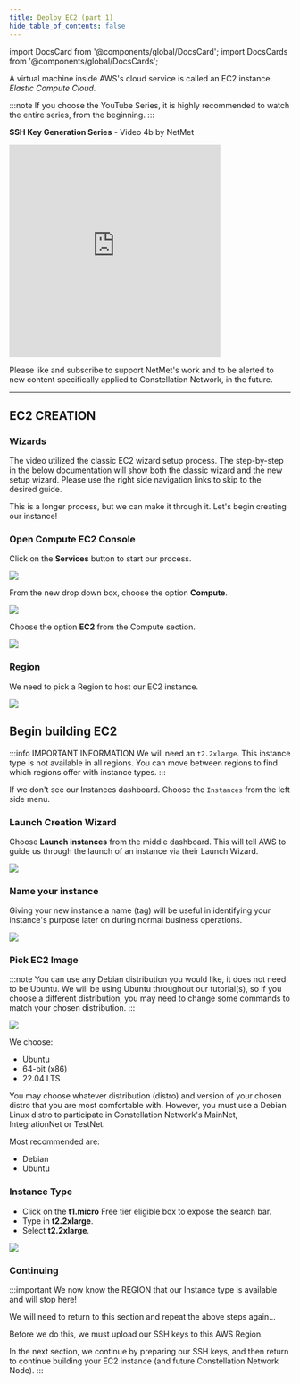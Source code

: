 ```yaml
---
title: Deploy EC2 (part 1)
hide_table_of_contents: false
---
```

<intro-end />

import DocsCard from '@components/global/DocsCard';
import DocsCards from '@components/global/DocsCards';

<head>
  <title>Amazon Web Services (AWS)</title>
  <meta
    name="description"
    content="Begin the process of building an EC2 instance to turn into a Constellation Node."
  />
</head>

A virtual machine inside AWS's cloud service is called an EC2 instance. 
*Elastic Compute Cloud*.

:::note
If you choose the YouTube Series, it is highly recommended to watch the entire series, from the beginning.
:::
<br/>

**SSH Key Generation Series** - Video 4b by NetMet

<iframe width="75%" height="380" src="https://www.youtube.com/embed/0plYuXJwfOU" title="YouTube video player" frameborder="0" allow="accelerometer; autoplay; clipboard-write; encrypted-media; gyroscope; picture-in-picture" allowfullscreen></iframe>

Please like and subscribe to support NetMet's work and to be alerted to new content specifically applied to Constellation Network, in the future.

---

## EC2 CREATION

### Wizards
The video utilized the classic EC2 wizard setup process.  The step-by-step in the below documentation will show both the classic wizard and the new setup wizard.  Please use the right side navigation links to skip to the desired guide.

This is a longer process, but we can make it through it. Let's begin creating our instance!

### Open Compute EC2 Console 
Click on the **Services** button to start our process.

![](/img/validator_nodes/node-aws-ec2-services1.png)

From the new drop down box, choose the option **Compute**.

![](/img/validator_nodes/node-aws-ec2-services2.png)

Choose the option **EC2** from the Compute section.

![](/img/validator_nodes/node-aws-ec2-services3.png)

### Region

We need to pick a Region to host our EC2 instance.

![](/img/validator_nodes/node-aws-ec2-3.png)

## Begin building EC2

:::info IMPORTANT INFORMATION
We will need an `t2.2xlarge`. This instance type is not available in all regions.  You can move between regions to find which regions offer with instance types.
:::

If we don't see our Instances dashboard. Choose the `Instances` from the left side menu.

### Launch Creation Wizard

Choose **Launch instances** from the middle dashboard. This will tell AWS to guide us through the launch of an instance via their Launch Wizard.

![](/img/validator_nodes/node-aws-ec2-4a.png)

### Name your instance

Giving your new instance a name (tag) will be useful in identifying your instance's purpose later on during normal business operations.

![](/img/validator_nodes/node-aws-ec2-name-tag.png)

### Pick EC2 Image 

:::note
You can use any Debian distribution you would like, it does not need to be Ubuntu. We will be using Ubuntu throughout our tutorial(s), so if you choose a different distribution, you may need to change some commands to match your chosen distribution.
:::

![](/img/validator_nodes/node-aws-ec2-distro.png)

We choose:
  - Ubuntu
  - 64-bit (x86)
  - 22.04 LTS

You may choose whatever distribution (distro) and version of your chosen distro that you are most comfortable with. However, you must use a Debian Linux distro to participate in Constellation Network's MainNet, IntegrationNet or TestNet.

Most recommended are:
  - Debian  
  - Ubuntu

### Instance Type

- Click on the **t1.micro** Free tier eligible box to expose the search bar.
- Type in **t2.2xlarge**.
- Select **t2.2xlarge**.

![](/img/validator_nodes/node-aws-ec2-instance-a.png)

### Continuing
:::important
We now know the REGION that our Instance type is available and will stop here!  

We will need to return to this section and repeat the above steps again...

Before we do this, we must upload our SSH keys to this AWS Region.  

In the next section, we continue by preparing our SSH keys, and then return to continue building your EC2 instance (and future Constellation Network Node).
:::